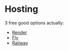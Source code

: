 # Hosting

3 free good options actually:

- [Render](https://render.com/)
- [Fly](https://fly.io/)
- [Railway](https://railway.app/)